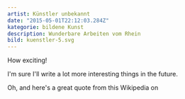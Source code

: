```yaml
---
artist: Künstler unbekannt
date: "2015-05-01T22:12:03.284Z"
kategorie: bildene Kunst
description: Wunderbare Arbeiten vom Rhein
bild: kuenstler-5.svg
---
```


 How exciting!

I'm sure I'll write a lot more interesting things in the future.

Oh, and here's a great quote from this Wikipedia on


